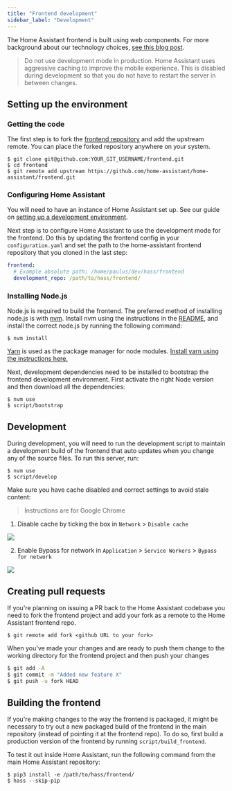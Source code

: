 ```yaml
---
title: "Frontend development"
sidebar_label: "Development"
---
```


The Home Assistant frontend is built using web components. For more background about our technology choices, [see this blog post](https://developers.home-assistant.io/blog/2019/05/22/internet-of-things-and-the-modern-web.html).

> Do not use development mode in production. Home Assistant uses aggressive caching to improve the mobile experience. This is disabled during development so that you do not have to restart the server in between changes.

## Setting up the environment

### Getting the code

The first step is to fork the [frontend repository][hass-frontend] and add the upstream remote. You can place the forked repository anywhere on your system.

```shell
$ git clone git@github.com:YOUR_GIT_USERNAME/frontend.git
$ cd frontend
$ git remote add upstream https://github.com/home-assistant/home-assistant/frontend.git
```

### Configuring Home Assistant

You will need to have an instance of Home Assistant set up. See our guide on [setting up a development environment](https://developers.home-assistant.io/docs/en/development_environment.html).

Next step is to configure Home Assistant to use the development mode for the frontend. Do this by updating the frontend config in your `configuration.yaml` and set the path to the home-assistant frontend repository that you cloned in the last step:

```yaml
frontend:
  # Example absolute path: /home/paulus/dev/hass/frontend
  development_repo: /path/to/hass/frontend/
```

### Installing Node.js

Node.js is required to build the frontend. The preferred method of installing node.js is with [nvm](https://github.com/creationix/nvm). Install nvm using the instructions in the [README](https://github.com/creationix/nvm#install-script), and install the correct node.js by running the following command:

```shell
$ nvm install
```

[Yarn](https://yarnpkg.com/en/) is used as the package manager for node modules. [Install yarn using the instructions here.](https://yarnpkg.com/en/docs/install)

Next, development dependencies need to be installed to bootstrap the frontend development environment. First activate the right Node version and then download all the dependencies:

```shell
$ nvm use
$ script/bootstrap
```

## Development

During development, you will need to run the development script to maintain a development build of the frontend that auto updates when you change any of the source files. To run this server, run:

```shell
$ nvm use
$ script/develop
```

Make sure you have cache disabled and correct settings to avoid stale content:

> Instructions are for Google Chrome

1. Disable cache by ticking the box in `Network` > `Disable cache`

<p class='img'>
<img src='/img/en/development/disable-cache.png' />
</p>

2. Enable Bypass for network in `Application` > `Service Workers` > `Bypass for network`

<p class='img'>
<img src='/img/en/development/bypass-for-network.png' />
</p>

## Creating pull requests

If you're planning on issuing a PR back to the Home Assistant codebase you need to fork the frontend project and add your fork as a remote to the Home Assistant frontend repo.

```shell
$ git remote add fork <github URL to your fork>
```

When you've made your changes and are ready to push them change to the working directory for the frontend project and then push your changes

``` bash
$ git add -A
$ git commit -m "Added new feature X"
$ git push -u fork HEAD
```

## Building the frontend

If you're making changes to the way the frontend is packaged, it might be necessary to try out a new packaged build of the frontend in the main repository (instead of pointing it at the frontend repo). To do so, first build a production version of the frontend by running `script/build_frontend`.

To test it out inside Home Assistant, run the following command from the main Home Assistant repository:

```shell
$ pip3 install -e /path/to/hass/frontend/
$ hass --skip-pip
```

[hass-frontend]: https://github.com/home-assistant/frontend
